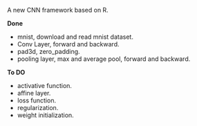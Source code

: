 A new CNN framework based on R.

**Done**

- mnist, download and read mnist dataset.
- Conv Layer, forward and backward.
- pad3d, zero_padding.
- pooling layer, max and average pool, forward and backward.

**To DO**

- activative function.
- affine layer.
- loss function.
- regularization.
- weight initialization.

